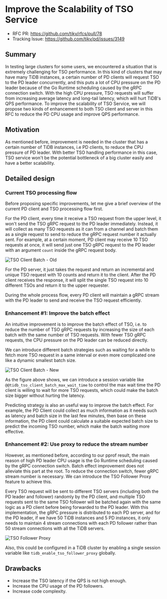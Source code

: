 # Improve the Scalability of TSO Service

- RFC PR: https://github.com/tikv/rfcs/pull/78
- Tracking Issue: https://github.com/tikv/pd/issues/3149

## Summary

In testing large clusters for some users, we encountered a situation that is
extremely challenging for TSO performance. In this kind of clusters that may
have many TiDB instances, a certain number of PD clients will request TSO to
the PD leader concurrently, and this puts a lot of CPU pressure on the PD leader
because of the Go Runtime scheduling caused by the gRPC connection switch. With
the high CPU pressure, TSO requests will suffer from increasing average latency
and long-tail latency, which will hurt TiDB's QPS performance. To improve the
scalability of TSO Service, we will propose two kinds of enhancement to both TSO
client and server in this RFC to reduce the PD CPU usage and improve QPS performance.

## Motivation

As mentioned before, improvement is needed in the cluster that has a certain number
of TiDB instances, i.e PD clients, to reduce the CPU pressure of PD leader. With
better TSO handling performance in this case, TSO service won't be the potential
bottleneck of a big cluster easily and have a better scalability.

## Detailed design

### Current TSO processing flow

Before proposing specific improvements, let me give a brief overview of the current
PD client and TSO processing flow first.

For the PD client, every time it receive a TSO request from the upper level, it won't
send the TSO gRPC request to the PD leader immediately. Instead, it will collect as
many TSO requests as it can from a channel and batch them as a single request to
send to reduce the gRPC request number it actually sent. For example, at a certain
moment, PD client may receive 10 TSO requests at once, it will send just one TSO gRPC
request to the PD leader with an argument `count` inside the gRPC request body.

![TSO Client Batch - Old](https://i.imgur.com/vUgVSUI.png)

For the PD server, it just takes the request and return an incremental and unique TSO
request with 10 counts and return it to the client. After the PD client receives the
response, it will split the single TSO request into 10 different TSOs and return it to
the upper requester.

During the whole process flow, every PD client will maintain a gRPC stream with the PD
leader to send and receive the TSO request efficiently.

### Enhancement #1: Improve the batch effect

An intuitive improvement is to improve the batch effect of TSO, i.e. to reduce the number
of TSO gRPC requests by increasing the size of each batch with the same number of TSO requests.
With fewer TSO gRPC requests, the CPU pressure on the PD leader can be reduced directly.

We can introduce different batch strategies such as waiting for a while to fetch more TSO request
in a same interval or even more complicated one like a dynamic smallest batch size.

![TSO Client Batch - New](https://i.imgur.com/HI6Tu2h.png)

As the figure above shows, we can introduce a session variable like `@@tidb_tso_client_batch_max_wait_time`
to control the max wait time the PD client is willing to wait for more TSO requests, which could make the
batch size bigger without hurting the latency.

Predicting strategy is also an useful way to improve the batch effect. For example, the PD Client
could collect as much information as it needs such as latency and batch size in the last few minutes,
then base on these information, the PD client could calculate a suitable expected batch size to predict
the incoming TSO number, which make the batch waiting more effective.

### Enhancement #2: Use proxy to reduce the stream number

However, as mentioned before, according to our pprof result, the main reason of high PD leader
CPU usage is the Go Runtime scheduling caused by the gRPC connection switch. Batch effect
improvement does not alleviate this part at the root. To reduce the connection switch,
fewer gRPC stream number is necessary. We can introduce the TSO Follower Proxy feature
to achieve this.

Every TSO request will be sent to different TSO servers (including both the PD leader and follower)
randomly by the PD client, and multiple TSO requests sent to the same TSO follower will be
batched again with the same logic as a PD client before being forwarded to the PD leader.
With this implementation, the gRPC pressure is distributed to each PD server, and for the
PD leader, if we have 50 TiDB instances and 5 PD instances, it only needs to maintain 4
stream connections with each PD follower rather than 50 stream connections with all the TiDB
servers.

![TSO Follower Proxy](https://i.imgur.com/WoB9YN9.png)

Also, this could be configured in a TiDB cluster by enabling a single session variable like `tidb_enable_tso_follower_proxy` globally.

## Drawbacks

- Increase the TSO latency if the QPS is not high enough.
- Increase the CPU usage of the PD followers.
- Increase code complexity.
